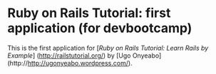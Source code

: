 # Ruby on Rails Tutorial: first application (for devbootcamp)

This is the first application for
[*Ruby on Rails Tutorial: Learn Rails by Example*] (http://railstutorial.org/)
by [Ugo Onyeabo] (http://http://ugonyeabo.wordpress.com/).
